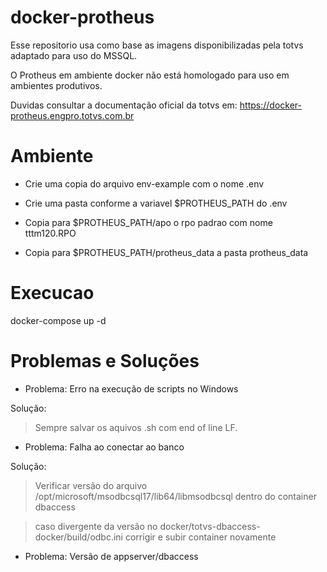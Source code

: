 # docker-protheus

Esse repositorio usa como base as imagens disponibilizadas pela totvs adaptado para uso do MSSQL.

O Protheus em ambiente docker não está homologado para uso em ambientes produtivos.

Duvidas consultar a documentação oficial da totvs em: https://docker-protheus.engpro.totvs.com.br

# Ambiente

- Crie uma copia do arquivo env-example com o nome .env

- Crie uma pasta conforme a variavel $PROTHEUS_PATH do .env

- Copia para $PROTHEUS_PATH/apo o rpo padrao com nome tttm120.RPO

- Copia para $PROTHEUS_PATH/protheus_data a pasta protheus_data

# Execucao

docker-compose up -d

# Problemas e Soluções

-   Problema: Erro na execução de scripts no Windows

Solução:

> Sempre salvar os aquivos .sh com end of line LF.

-   Problema: Falha ao conectar ao banco

Solução:

> Verificar versão do arquivo /opt/microsoft/msodbcsql17/lib64/libmsodbcsql dentro do container dbaccess

> caso divergente da versão no docker/totvs-dbaccess-docker/build/odbc.ini corrigir e subir container novamente

-   Problema: Versão de appserver/dbaccess